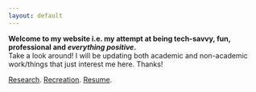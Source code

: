 ```yaml
---
layout: default
---
```


**Welcome to my website i.e. my attempt at being tech-savvy, fun, professional and _everything positive_.**           
Take a look around! I will be updating both academic and non-academic work/things that just interest me here. Thanks!

[Research](./research.html).
[Recreation](./recreation.html).
[Resume](./assets/pdfs/resume.pdf).

